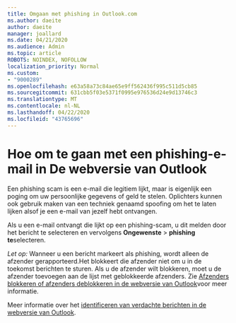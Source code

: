 ```yaml
---
title: Omgaan met phishing in Outlook.com
ms.author: daeite
author: daeite
manager: joallard
ms.date: 04/21/2020
ms.audience: Admin
ms.topic: article
ROBOTS: NOINDEX, NOFOLLOW
localization_priority: Normal
ms.custom:
- "9000289"
ms.openlocfilehash: e63a58a73c84ae65e9ff562436f995c511d5cb85
ms.sourcegitcommit: 631cbb5f03e5371f0995e976536d24e9d13746c3
ms.translationtype: MT
ms.contentlocale: nl-NL
ms.lasthandoff: 04/22/2020
ms.locfileid: "43765696"
---
```

# <a name="how-to-deal-with-a-phishing-email-in-outlook-on-the-web"></a>Hoe om te gaan met een phishing-e-mail in De webversie van Outlook

Een phishing scam is een e-mail die legitiem lijkt, maar is eigenlijk een poging om uw persoonlijke gegevens of geld te stelen. Oplichters kunnen ook gebruik maken van een techniek genaamd spoofing om het te laten lijken alsof je een e-mail van jezelf hebt ontvangen.

Als u een e-mail ontvangt die lijkt op een phishing-scam, u dit melden door het bericht te selecteren en vervolgens **Ongewenste** > **phishing te**selecteren.

*Let op:* Wanneer u een bericht markeert als phishing, wordt alleen de afzender gerapporteerd.Het blokkeert die afzender niet om u in de toekomst berichten te sturen. Als u de afzender wilt blokkeren, moet u de afzender toevoegen aan de lijst met geblokkeerde afzenders. Zie [Afzenders blokkeren of afzenders deblokkeren in de webversie van Outlook](https://support.office.com/article/9bf812d4-6995-4d19-901a-76d6e26939b0)voor meer informatie.

Meer informatie over het [identificeren van verdachte berichten in de webversie van Outlook](https://support.office.com/article/3d44102b-6ce3-4f7c-a359-b623bec82206).